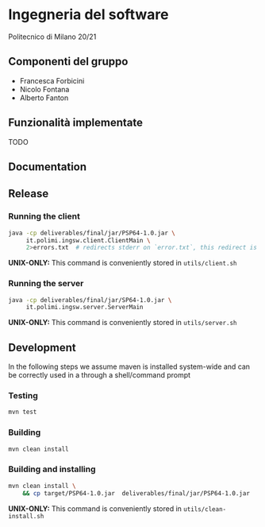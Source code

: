 # Ingegneria del software 
Politecnico di Milano 20/21
## Componenti del gruppo
- Francesca Forbicini
- Nicolo Fontana
- Alberto Fanton
## Funzionalità implementate
TODO
## Documentation

## Release
### Running the client
```bash
java -cp deliverables/final/jar/PSP64-1.0.jar \
     it.polimi.ingsw.client.ClientMain \
     2>errors.txt  # redirects stderr on `error.txt`, this redirect is useful while using the CLI 
```
**UNIX-ONLY:** This command is conveniently stored in `utils/client.sh`

### Running the server
```bash
java -cp deliverables/final/jar/SP64-1.0.jar \
     it.polimi.ingsw.server.ServerMain
```
**UNIX-ONLY:** This command is conveniently stored in `utils/server.sh`


## Development
In the following steps we assume maven is installed system-wide and can be correctly used in a through a shell/command prompt
### Testing
```bash
mvn test
```
### Building
```bash
mvn clean install
```
### Building and installing
```bash
mvn clean install \
    && cp target/PSP64-1.0.jar  deliverables/final/jar/PSP64-1.0.jar
```
**UNIX-ONLY:** This command is conveniently stored in `utils/clean-install.sh`